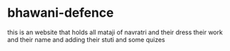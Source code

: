 # bhawani-defence
this is an website that holds all mataji of navratri and their dress their work and their name and adding their stuti and some quizes
